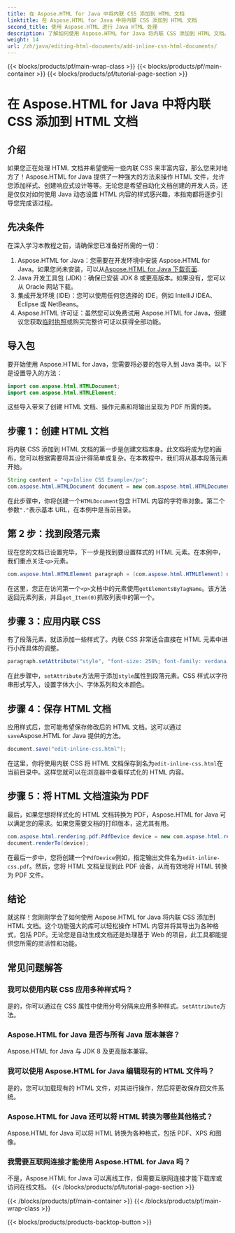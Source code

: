 ```yaml
---
title: 在 Aspose.HTML for Java 中将内联 CSS 添加到 HTML 文档
linktitle: 在 Aspose.HTML for Java 中将内联 CSS 添加到 HTML 文档
second_title: 使用 Aspose.HTML 进行 Java HTML 处理
description: 了解如何使用 Aspose.HTML for Java 将内联 CSS 添加到 HTML 文档。本分步指南可帮助您轻松设置 HTML 样式并将其转换为 PDF。
weight: 14
url: /zh/java/editing-html-documents/add-inline-css-html-documents/
---
```


{{< blocks/products/pf/main-wrap-class >}}
{{< blocks/products/pf/main-container >}}
{{< blocks/products/pf/tutorial-page-section >}}

# 在 Aspose.HTML for Java 中将内联 CSS 添加到 HTML 文档

## 介绍
如果您正在处理 HTML 文档并希望使用一些内联 CSS 来丰富内容，那么您来对地方了！Aspose.HTML for Java 提供了一种强大的方法来操作 HTML 文件，允许您添加样式、创建响应式设计等等。无论您是希望自动化文档创建的开发人员，还是仅仅对如何使用 Java 动态设置 HTML 内容的样式感兴趣，本指南都将逐步引导您完成该过程。
## 先决条件
在深入学习本教程之前，请确保您已准备好所需的一切：
1.  Aspose.HTML for Java：您需要在开发环境中安装 Aspose.HTML for Java。如果您尚未安装，可以从[Aspose.HTML for Java 下载页面](https://releases.aspose.com/html/java/).
2. Java 开发工具包 (JDK)：确保已安装 JDK 8 或更高版本。如果没有，您可以从 Oracle 网站下载。
3. 集成开发环境 (IDE)：您可以使用任何您选择的 IDE，例如 IntelliJ IDEA、Eclipse 或 NetBeans。
4.  Aspose.HTML 许可证：虽然您可以免费试用 Aspose.HTML for Java，但建议您获取[临时执照](https://purchase.aspose.com/temporary-license/)或购买完整许可证以获得全部功能。

## 导入包
要开始使用 Aspose.HTML for Java，您需要将必要的包导入到 Java 类中。以下是设置导入的方法：
```java
import com.aspose.html.HTMLDocument;
import com.aspose.html.HTMLElement;
```
这些导入带来了创建 HTML 文档、操作元素和将输出呈现为 PDF 所需的类。
## 步骤 1：创建 HTML 文档
将内联 CSS 添加到 HTML 文档的第一步是创建文档本身。此文档将成为您的画布，您可以根据需要将其设计得简单或复杂。在本教程中，我们将从基本段落元素开始。
```java
String content = "<p>Inline CSS Example</p>";
com.aspose.html.HTMLDocument document = new com.aspose.html.HTMLDocument(content, ".");
```
在此步骤中，你将创建一个`HTMLDocument`包含 HTML 内容的字符串对象。第二个参数`"."`表示基本 URL，在本例中是当前目录。
## 第 2 步：找到段落元素
现在您的文档已设置完毕，下一步是找到要设置样式的 HTML 元素。在本例中，我们重点关注`<p>`元素。
```java
com.aspose.html.HTMLElement paragraph = (com.aspose.html.HTMLElement) document.getElementsByTagName("p").get_Item(0);
```
在这里，您正在访问第一个`<p>`文档中的元素使用`getElementsByTagName`。该方法返回元素列表，并且`get_Item(0)`抓取列表中的第一个。
## 步骤 3：应用内联 CSS
有了段落元素，就该添加一些样式了。内联 CSS 非常适合直接在 HTML 元素中进行小而具体的调整。
```java
paragraph.setAttribute("style", "font-size: 250%; font-family: verdana; color: #cd66aa");
```
在此步骤中，`setAttribute`方法用于添加`style`属性到段落元素。CSS 样式以字符串形式写入，设置字体大小、字体系列和文本颜色。
## 步骤 4：保存 HTML 文档
应用样式后，您可能希望保存修改后的 HTML 文档。这可以通过`save`Aspose.HTML for Java 提供的方法。
```java
document.save("edit-inline-css.html");
```
在这里，你将使用内联 CSS 将 HTML 文档保存到名为`edit-inline-css.html`在当前目录中。这样您就可以在浏览器中查看样式化的 HTML 内容。
## 步骤 5：将 HTML 文档渲染为 PDF
最后，如果您想将样式化的 HTML 文档转换为 PDF，Aspose.HTML for Java 可以满足您的需求。如果您需要文档的打印版本，这尤其有用。
```java
com.aspose.html.rendering.pdf.PdfDevice device = new com.aspose.html.rendering.pdf.PdfDevice("edit-inline-css.pdf");
document.renderTo(device);
```
在最后一步中，您将创建一个`PdfDevice`例如，指定输出文件名为`edit-inline-css.pdf`。然后，您将 HTML 文档呈现到此 PDF 设备，从而有效地将 HTML 转换为 PDF 文件。

## 结论
就这样！您刚刚学会了如何使用 Aspose.HTML for Java 将内联 CSS 添加到 HTML 文档。这个功能强大的库可以轻松操作 HTML 内容并将其导出为各种格式，包括 PDF。无论您是自动生成文档还是处理基于 Web 的项目，此工具都能提供您所需的灵活性和功能。
## 常见问题解答
### 我可以使用内联 CSS 应用多种样式吗？
是的，你可以通过在 CSS 属性中使用分号分隔来应用多种样式。`setAttribute`方法。
### Aspose.HTML for Java 是否与所有 Java 版本兼容？
Aspose.HTML for Java 与 JDK 8 及更高版本兼容。
### 我可以使用 Aspose.HTML for Java 编辑现有的 HTML 文件吗？
是的，您可以加载现有的 HTML 文件，对其进行操作，然后将更改保存回文件系统。
### Aspose.HTML for Java 还可以将 HTML 转换为哪些其他格式？
Aspose.HTML for Java 可以将 HTML 转换为各种格式，包括 PDF、XPS 和图像。
### 我需要互联网连接才能使用 Aspose.HTML for Java 吗？
不是，Aspose.HTML for Java 可以离线工作，但需要互联网连接才能下载库或访问在线文档。
{{< /blocks/products/pf/tutorial-page-section >}}

{{< /blocks/products/pf/main-container >}}
{{< /blocks/products/pf/main-wrap-class >}}

{{< blocks/products/products-backtop-button >}}

